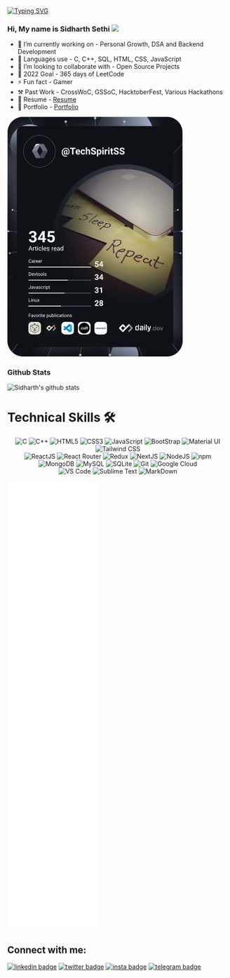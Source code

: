 [![Typing SVG](https://readme-typing-svg.demolab.com?font=Fira+Code&pause=1000&center=true&vCenter=true&width=435&lines=TechSpiritSS;Sidharth+Sethi)](https://git.io/typing-svg)
### Hi, My name is Sidharth Sethi <img src="https://media.giphy.com/media/hvRJCLFzcasrR4ia7z/giphy.gif" width="25px">

- 🔭 I’m currently working on - Personal Growth, DSA and Backend Development 
- 🌱 Languages use - C, C++, SQL, HTML, CSS, JavaScript
- 👯 I’m looking to collaborate with - Open Source Projects
- 🥅 2022 Goal - 365 days of LeetCode
- ⚡ Fun fact - Gamer
- ⚒ Past Work - CrossWoC, GSSoC, HacktoberFest, Various Hackathons
- 📃 Resume - [Resume](https://drive.google.com/file/d/13YIRwfx0-qAFCmIX1GJjdPNFGdKcOKrr/view?usp=sharing)
- 💼 Portfolio - [Portfolio](https://techspiritss.github.io/Sidharth_Sethi/)

<a href="https://app.daily.dev/DailyDevTips"><img src="https://github.com/TechSpiritSS/TechSpiritSS/blob/main/devcard.svg" width="400" alt="Sidharth Sethi's Dev Card"/></a>

<h3>Github Stats</h3>

![Sidharth's github stats](https://github-readme-stats.vercel.app/api?username=TechSpiritSS&count_private=true&include_all_commits=true&theme=dark&show_icons=true)

<h1>Technical Skills 🛠</h1>

<p align="center"> 
<img alt="C" src="https://img.shields.io/badge/c-%2300599C.svg?&style=for-the-badge&logo=c&logoColor=white" />
<img alt="C++" src="https://img.shields.io/badge/c++-%2300599C.svg?&style=for-the-badge&logo=c%2B%2B&ogoColor=white" />
<img alt="HTML5" src="https://img.shields.io/badge/html5-%23E34F26.svg?&style=for-the-badge&logo=html5&logoColor=white" />
<img alt="CSS3" src="https://img.shields.io/badge/css3-%231572B6.svg?&style=for-the-badge&logo=css3&logoColor=white" />
<img alt="JavaScript" src="https://img.shields.io/badge/javascript-%23323330.svg?&style=for-the-badge&logo=javascript&logoColor=%23F7DF1E" />
<img alt="BootStrap" src="https://img.shields.io/badge/Bootstrap-563D7C?style=for-the-badge&logo=bootstrap&logoColor=white"/>
<img alt="Material UI" src="https://img.shields.io/badge/Material%20UI-007FFF?style=for-the-badge&logo=mui&logoColor=white">
<img alt="Tailwind CSS" src="https://img.shields.io/badge/Tailwind_CSS-38B2AC?style=for-the-badge&logo=tailwind-css&logoColor=white">
</br>
<img alt="ReactJS" src="https://img.shields.io/badge/React-20232A?style=for-the-badge&logo=react&logoColor=61DAFB">
<img alt="React Router" src="https://img.shields.io/badge/React_Router-CA4245?style=for-the-badge&logo=react-router&logoColor=white">
<img alt="Redux" src="https://img.shields.io/badge/Redux-593D88?style=for-the-badge&logo=redux&logoColor=white">
<img alt="NextJS" src="https://img.shields.io/badge/next.js-000000?style=for-the-badge&logo=nextdotjs&logoColor=white">
<img alt="NodeJS" src="https://img.shields.io/badge/Node.js-339933?style=for-the-badge&logo=nodedotjs&logoColor=white">
<img alt="npm" src="https://img.shields.io/badge/npm-CB3837?style=for-the-badge&logo=npm&logoColor=white">
</br>
<img alt="MongoDB" src="https://img.shields.io/badge/MongoDB-4EA94B?style=for-the-badge&logo=mongodb&logoColor=white">
<img alt="MySQL" src="https://img.shields.io/badge/MySQL-005C84?style=for-the-badge&logo=mysql&logoColor=white" />
<img alt="SQLite" src="https://img.shields.io/badge/SQLite-07405E?style=for-the-badge&logo=sqlite&logoColor=white"/>
<img alt="Git" src="https://img.shields.io/badge/Git-F05032?style=for-the-badge&logo=git&logoColor=white" />
<img alt="Google Cloud" src="https://img.shields.io/badge/Google_Cloud-4285F4?style=for-the-badge&logo=google-cloud&logoColor=white" />
</br>
<img alt="VS Code" src="https://img.shields.io/badge/Visual_Studio_Code-0078D4?style=for-the-badge&logo=visual%20studio%20code&logoColor=white" />
<img alt="Sublime Text" src="https://img.shields.io/badge/sublime_text-%23575757.svg?&style=for-the-badge&logo=sublime-text&logoColor=important">
<img alt="MarkDown" src="https://img.shields.io/badge/Markdown-000000?style=for-the-badge&logo=markdown&logoColor=white"/>
</p>


<!---
![Metrics](https://metrics.lecoq.io/TechSpiritSS?template=classic&commits.authoring=sidharth.sherry%40gmail.com%2C%20TechSpiritSS&isocalendar=1&languages=1&lines=1&achievements=1&pagespeed=1&notable=1&activity=1&isocalendar.duration=half-year&languages.limit=8&languages.sections=most-used&languages.colors=github&languages.threshold=0%25&languages.indepth=false&languages.categories=markup%2C%20programming&languages.recent.categories=markup%2C%20programming&languages.recent.load=300&languages.recent.days=14&activity.limit=5&activity.load=300&activity.days=14&activity.filter=all&activity.visibility=all&activity.timestamps=false&achievements.threshold=C&achievements.secrets=true&achievements.display=detailed&achievements.limit=0&notable.repositories=false&pagespeed.url=https%3A%2F%2Fgithub.com%2FTechSpiritSS&pagespeed.detailed=false&pagespeed.screenshot=false&config.timezone=Asia%2FCalcutta)
--->

![Metrics](/github-metrics.svg)

## Connect with me:

[![linkedin badge](https://img.shields.io/badge/Sidharth_Sethi-30302f?style=flat&logo=linkedin)](https://www.linkedin.com/in/sidharthsethiss)
[![twitter badge](https://img.shields.io/badge/TechSpiritSS-30302f?style=flat&logo=twitter)](https://twitter.com/TechSpiritSS)
[![insta badge](https://img.shields.io/badge/TechSpiritSS-30302f?style=flat&logo=instagram)](https://instagram.com/TechSpiritSS)
[![telegram badge](https://img.shields.io/badge/TechSpiritSS-30302f?style=flat&logo=telegram)](https://t.me/TechSpiritSS)
